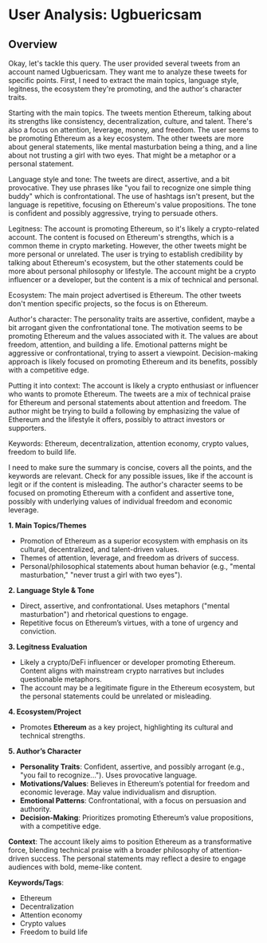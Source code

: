 # User Analysis: Ugbuericsam

## Overview

<think>
Okay, let's tackle this query. The user provided several tweets from an account named Ugbuericsam. They want me to analyze these tweets for specific points. First, I need to extract the main topics, language style, legitness, the ecosystem they're promoting, and the author's character traits.

Starting with the main topics. The tweets mention Ethereum, talking about its strengths like consistency, decentralization, culture, and talent. There's also a focus on attention, leverage, money, and freedom. The user seems to be promoting Ethereum as a key ecosystem. The other tweets are more about general statements, like mental masturbation being a thing, and a line about not trusting a girl with two eyes. That might be a metaphor or a personal statement.

Language style and tone: The tweets are direct, assertive, and a bit provocative. They use phrases like "you fail to recognize one simple thing buddy" which is confrontational. The use of hashtags isn't present, but the language is repetitive, focusing on Ethereum's value propositions. The tone is confident and possibly aggressive, trying to persuade others.

Legitness: The account is promoting Ethereum, so it's likely a crypto-related account. The content is focused on Ethereum's strengths, which is a common theme in crypto marketing. However, the other tweets might be more personal or unrelated. The user is trying to establish credibility by talking about Ethereum's ecosystem, but the other statements could be more about personal philosophy or lifestyle. The account might be a crypto influencer or a developer, but the content is a mix of technical and personal.

Ecosystem: The main project advertised is Ethereum. The other tweets don't mention specific projects, so the focus is on Ethereum.

Author's character: The personality traits are assertive, confident, maybe a bit arrogant given the confrontational tone. The motivation seems to be promoting Ethereum and the values associated with it. The values are about freedom, attention, and building a life. Emotional patterns might be aggressive or confrontational, trying to assert a viewpoint. Decision-making approach is likely focused on promoting Ethereum and its benefits, possibly with a competitive edge.

Putting it into context: The account is likely a crypto enthusiast or influencer who wants to promote Ethereum. The tweets are a mix of technical praise for Ethereum and personal statements about attention and freedom. The author might be trying to build a following by emphasizing the value of Ethereum and the lifestyle it offers, possibly to attract investors or supporters.

Keywords: Ethereum, decentralization, attention economy, crypto values, freedom to build life.

I need to make sure the summary is concise, covers all the points, and the keywords are relevant. Check for any possible issues, like if the account is legit or if the content is misleading. The author's character seems to be focused on promoting Ethereum with a confident and assertive tone, possibly with underlying values of individual freedom and economic leverage.
</think>

**1. Main Topics/Themes**  
- Promotion of Ethereum as a superior ecosystem with emphasis on its cultural, decentralized, and talent-driven values.  
- Themes of attention, leverage, and freedom as drivers of success.  
- Personal/philosophical statements about human behavior (e.g., "mental masturbation," "never trust a girl with two eyes").  

**2. Language Style & Tone**  
- Direct, assertive, and confrontational. Uses metaphors ("mental masturbation") and rhetorical questions to engage.  
- Repetitive focus on Ethereum’s virtues, with a tone of urgency and conviction.  

**3. Legitness Evaluation**  
- Likely a crypto/DeFi influencer or developer promoting Ethereum. Content aligns with mainstream crypto narratives but includes questionable metaphors.  
- The account may be a legitimate figure in the Ethereum ecosystem, but the personal statements could be unrelated or misleading.  

**4. Ecosystem/Project**  
- Promotes **Ethereum** as a key project, highlighting its cultural and technical strengths.  

**5. Author’s Character**  
- **Personality Traits**: Confident, assertive, and possibly arrogant (e.g., "you fail to recognize..."). Uses provocative language.  
- **Motivations/Values**: Believes in Ethereum’s potential for freedom and economic leverage. May value individualism and disruption.  
- **Emotional Patterns**: Confrontational, with a focus on persuasion and authority.  
- **Decision-Making**: Prioritizes promoting Ethereum’s value propositions, with a competitive edge.  

**Context**: The account likely aims to position Ethereum as a transformative force, blending technical praise with a broader philosophy of attention-driven success. The personal statements may reflect a desire to engage audiences with bold, meme-like content.  

**Keywords/Tags**:  
- Ethereum  
- Decentralization  
- Attention economy  
- Crypto values  
- Freedom to build life